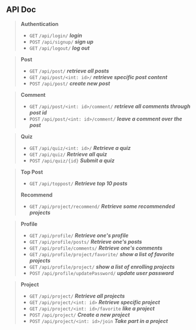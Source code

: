 ## API Doc

>**Authentication**
>
>- `GET` `/api/login/`  ***login***
>- `POST` `/api/signup/`  ***sign up***
>- `GET` `/api/logout/`  ***log out***

>**Post**
>
>- `GET` `/api/post/`  ***retrieve all posts***
>- `GET` `/api/post/<int: id>/`  ***retrieve specific post content***
>- `POST` `/api/post/`  ***create new post***

>**Comment**
>
>- `GET` `/api/post/<int: id>/comment/`  ***retrieve all comments through post id***
>- `POST` `/api/post/<int: id>/comment/`  ***leave a comment over the post***

> **Quiz**
>
> - `GET` `/api/quiz/<int: id>/`  ***Retrieve a quiz***
> - `GET` `/api/quiz/`  ***Retrieve all quiz***
> - `POST` `/api/quiz/{id}`  ***Submit a quiz***

> **Top Post**
>
> - `GET` `/api/toppost/`  ***Retrieve top 10 posts***
>
> **Recommend**
>
> - `GET` `/api/project/recommend/`  ***Retrieve some recommended projects***

> **Profile**
>
> - `GET` `/api/profile/`  ***Retrieve one's profile***
> - `GET` `/api/profile/posts/`  ***Retrieve one's posts***
> - `GET` `/api/profile/comments/`  ***Retrieve one's comments***
> - `GET` `/api/profile/project/favorite/`  ***show a list of favorite projects***
> - `GET` `/api/profile/project/`  ***show a list of enrolling projects***
> - `POST` `/api/profile/updatePassword/`   ***update user password***

> **Project**
>
> - `GET` `/api/project/`  ***Retrieve all projects***
> - `GET` `/api/project/<int: id>`  ***Retrieve specific project***
> - `GET` `/api/project/<int: id>/favorite`  ***like a project***
> - `POST` `/api/project/`  ***Create a new project***
> - `POST` `/api/project/<int: id>/join`  ***Take part in a project***

